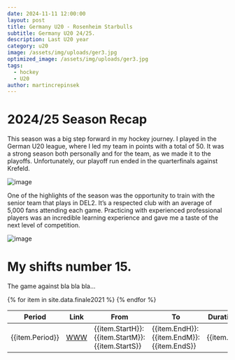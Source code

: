 ```yaml
---
date: 2024-11-11 12:00:00
layout: post
title: Germany U20 - Rosenheim Starbulls
subtitle: Germany U20 24/25.
description: Last U20 year
category: u20
image: /assets/img/uploads/ger3.jpg
optimized_image: /assets/img/uploads/ger3.jpg
tags:
  - hockey
  - U20
author: martincrepinsek
---
```


# 2024/25 Season Recap

This season was a big step forward in my hockey journey. I played in the German U20 league, where I led my team in points with a total of 50. It was a strong season both personally and for the team, as we made it to the playoffs. Unfortunately, our playoff run ended in the quarterfinals against Krefeld.

<img src="{{ site.baseurl }}/assets/img/uploads/ger1.jpg" alt="image">

One of the highlights of the season was the opportunity to train with the senior team that plays in DEL2. It’s a respected club with an average of 5,000 fans attending each game. Practicing with experienced professional players was an incredible learning experience and gave me a taste of the next level of competition.

<img src="{{ site.baseurl }}/assets/img/uploads/ger2.webp" alt="image">

# My shifts number 15.

The game against bla bla bla...

<table>
  <thead>
    <tr>
      <th>Period</th>
      <th>Link</th>
      <th>From</th>
      <th>To</th>
      <th>Duration (s)</th>
      <th>Comment</th>
    </tr>
  </thead>
  <tbody>
  {% for item in site.data.finale2021 %}
    <tr>
      <td>{{item.Period}}</td>
      <td><a href="https://youtu.be/{{item.id}}?start={{item.Start}}&amp;end={{item.End}}">WWW</a></td>
      <td>{{item.StartH}}:{{item.StartM}}:{{item.StartS}}</td>
      <td>{{item.EndH}}:{{item.EndM}}:{{item.EndS}}</td>
      <td>{{item.Total}}</td>
      <td>{{item.Comment}}</td>
    </tr>
    {% endfor %}
  </tbody>
</table>
